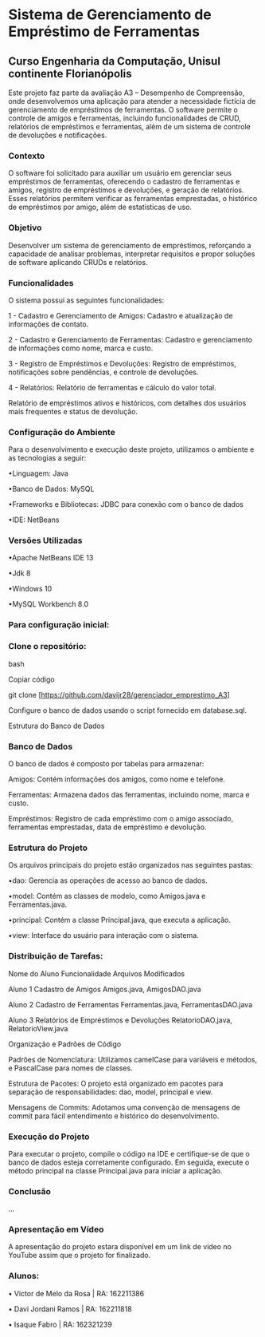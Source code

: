 # Sistema de Gerenciamento de Empréstimo de Ferramentas
## Curso Engenharia da Computação, Unisul continente Florianópolis

Este projeto faz parte da avaliação A3 – Desempenho de Compreensão, onde desenvolvemos uma aplicação para atender a necessidade fictícia de gerenciamento de empréstimos de ferramentas. O software permite o controle de amigos e ferramentas, incluindo funcionalidades de CRUD, relatórios de empréstimos e ferramentas, além de um sistema de controle de devoluções e notificações.

### Contexto
O software foi solicitado para auxiliar um usuário em gerenciar seus empréstimos de ferramentas, oferecendo o cadastro de ferramentas e amigos, registro de empréstimos e devoluções, e geração de relatórios. Esses relatórios permitem verificar as ferramentas emprestadas, o histórico de empréstimos por amigo, além de estatísticas de uso.

### Objetivo
Desenvolver um sistema de gerenciamento de empréstimos, reforçando a capacidade de analisar problemas, interpretar requisitos e propor soluções de software aplicando CRUDs e relatórios.

### Funcionalidades
O sistema possui as seguintes funcionalidades:

1 - Cadastro e Gerenciamento de Amigos:
Cadastro e atualização de informações de contato.

2 - Cadastro e Gerenciamento de Ferramentas:
Cadastro e gerenciamento de informações como nome, marca e custo.

3 - Registro de Empréstimos e Devoluções:
Registro de empréstimos, notificações sobre pendências, e controle de devoluções.

4 - Relatórios:
Relatório de ferramentas e cálculo do valor total.

Relatório de empréstimos ativos e históricos, com detalhes dos usuários mais frequentes e status de devolução.

### Configuração do Ambiente
Para o desenvolvimento e execução deste projeto, utilizamos o ambiente e as tecnologias a seguir:

•Linguagem: Java

•Banco de Dados: MySQL

•Frameworks e Bibliotecas: JDBC para conexão com o banco de dados

•IDE: NetBeans

### Versões Utilizadas

•Apache NetBeans IDE 13

•Jdk 8

•Windows 10

•MySQL Workbench 8.0

### Para configuração inicial:

### Clone o repositório:

bash

Copiar código

git clone [https://github.com/davijr28/gerenciador_emprestimo_A3]

Configure o banco de dados usando o script fornecido em database.sql.

Estrutura do Banco de Dados

### Banco de Dados
O banco de dados é composto por tabelas para armazenar:

Amigos: Contém informações dos amigos, como nome e telefone.

Ferramentas: Armazena dados das ferramentas, incluindo nome, marca e custo.

Empréstimos: Registro de cada empréstimo com o amigo associado, ferramentas emprestadas, data de empréstimo e devolução.

### Estrutura do Projeto

Os arquivos principais do projeto estão organizados nas seguintes pastas:

•dao: Gerencia as operações de acesso ao banco de dados.

•model: Contém as classes de modelo, como Amigos.java e Ferramentas.java.

•principal: Contém a classe Principal.java, que executa a aplicação.

•view: Interface do usuário para interação com o sistema.

### Distribuição de Tarefas:

Nome do Aluno	Funcionalidade	Arquivos Modificados

Aluno 1	Cadastro de Amigos	Amigos.java, AmigosDAO.java

Aluno 2	Cadastro de Ferramentas	Ferramentas.java, FerramentasDAO.java

Aluno 3	Relatórios de Empréstimos e Devoluções	RelatorioDAO.java, RelatorioView.java

Organização e Padrões de Código

Padrões de Nomenclatura: Utilizamos camelCase para variáveis e métodos, e PascalCase para nomes de classes.

Estrutura de Pacotes: O projeto está organizado em pacotes para separação de responsabilidades: dao, model, principal e view.

Mensagens de Commits: Adotamos uma convenção de mensagens de commit para fácil entendimento e histórico do desenvolvimento.

### Execução do Projeto

Para executar o projeto, compile o código na IDE e certifique-se de que o banco de dados esteja corretamente configurado. Em seguida, execute o método principal na classe Principal.java para iniciar a aplicação.

### Conclusão
...

### Apresentação em Vídeo
A apresentação do projeto estara disponível em um link de vídeo no YouTube assim que o projeto for finalizado.

### Alunos:
• Victor de Melo da Rosa | RA: 162211386

• Davi Jordani Ramos | RA: 162211818

• Isaque	Fabro | RA: 162321239
